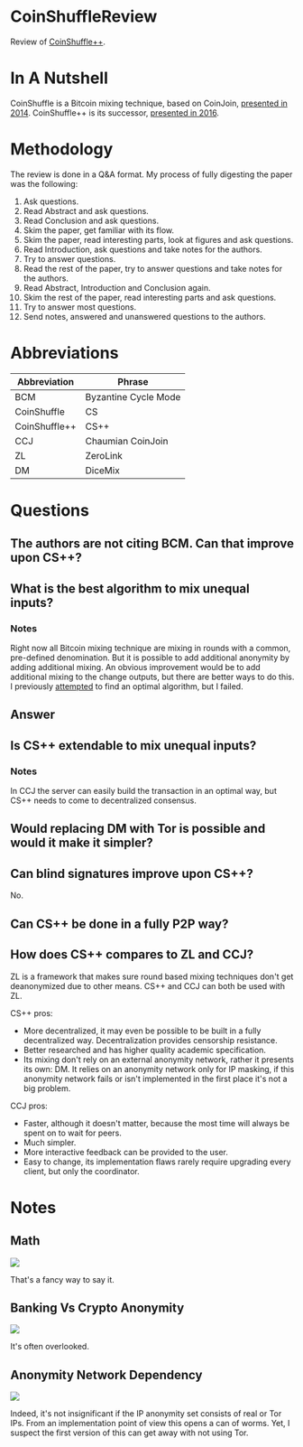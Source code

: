 # CoinShuffleReview
Review of [CoinShuffle++](http://wp.internetsociety.org/ndss/wp-content/uploads/sites/25/2017/09/ndss201701-4RuffingPaper.pdf).

# In A Nutshell

CoinShuffle is a Bitcoin mixing technique, based on CoinJoin, [presented in 2014](https://bitcointalk.org/index.php?topic=567625.0). CoinShuffle++ is its successor, [presented in 2016](https://bitcointalk.org/index.php?topic=1497271).

# Methodology

The review is done in a Q&A format. My process of fully digesting the paper was the following:

1. Ask questions.
2. Read Abstract and ask questions.
3. Read Conclusion and ask questions.
4. Skim the paper, get familiar with its flow.
5. Skim the paper, read interesting parts, look at figures and ask questions.
6. Read Introduction, ask questions and take notes for the authors.
7. Try to answer questions.
8. Read the rest of the paper, try to answer questions and take notes for the authors.
9. Read Abstract, Introduction and Conclusion again.
10. Skim the rest of the paper, read interesting parts and ask questions.
11. Try to answer most questions.
12. Send notes, answered and unanswered questions to the authors.

# Abbreviations

| Abbreviation  | Phrase |
| ------------- | ------------- |
| BCM  | Byzantine Cycle Mode  |
| CoinShuffle  | CS  |
| CoinShuffle++  | CS++  |
| CCJ  | Chaumian CoinJoin  |
| ZL  | ZeroLink  |
| DM  | DiceMix  |

# Questions

## The authors are not citing BCM. Can that improve upon CS++?

## What is the best algorithm to mix unequal inputs?
### Notes
Right now all Bitcoin mixing technique are mixing in rounds with a common, pre-defined denomination. But it is possible to add additional anonymity by adding additional mixing. An obvious improvement would be to add additional mixing to the change outputs, but there are better ways to do this. I previously [attempted](https://medium.com/@nopara73/math-problem-c5fa3ed151ea) to find an optimal algorithm, but I failed.

## Answer

## Is CS++ extendable to mix unequal inputs?
### Notes
In CCJ the server can easily build the transaction in an optimal way, but CS++ needs to come to decentralized consensus.

## Would replacing DM with Tor is possible and would it make it simpler?

## Can blind signatures improve upon CS++?

No.

## Can CS++ be done in a fully P2P way?

## How does CS++ compares to ZL and CCJ?

ZL is a framework that makes sure round based mixing techniques don't get deanonymized due to other means. CS++ and CCJ can both be used with ZL.

CS++ pros:
- More decentralized, it may even be possible to be built in a fully decentralized way. Decentralization provides censorship resistance.
- Better researched and has higher quality academic specification.
- Its mixing don't rely on an external anonymity network, rather it presents its own: DM. It relies on an anonymity network only for IP masking, if this anonymity network fails or isn't implemented in the first place it's not a big problem.

CCJ pros:
- Faster, although it doesn't matter, because the most time will always be spent on to wait for peers.
- Much simpler.
- More interactive feedback can be provided to the user.
- Easy to change, its implementation flaws rarely require upgrading every client, but only the coordinator.

# Notes

## Math

![](https://i.imgur.com/1iqvbmE.png)

That's a fancy way to say it.

## Banking Vs Crypto Anonymity

![](https://i.imgur.com/ZNOadnW.png)

It's often overlooked.

## Anonymity Network Dependency

![](https://i.imgur.com/7HdjVoy.png)

Indeed, it's not insignificant if the IP anonymity set consists of real or Tor IPs. From an implementation point of view this opens a can of worms. Yet, I suspect the first version of this can get away with not using Tor.
